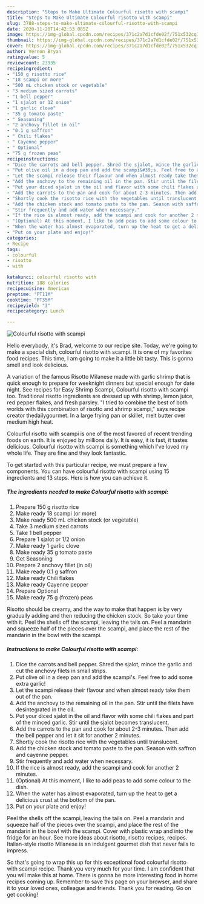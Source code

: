 ```yaml
---
description: "Steps to Make Ultimate Colourful risotto with scampi"
title: "Steps to Make Ultimate Colourful risotto with scampi"
slug: 3788-steps-to-make-ultimate-colourful-risotto-with-scampi
date: 2020-11-20T14:42:53.085Z
image: https://img-global.cpcdn.com/recipes/371c2a7d1cfde02f/751x532cq70/colourful-risotto-with-scampi-recipe-main-photo.jpg
thumbnail: https://img-global.cpcdn.com/recipes/371c2a7d1cfde02f/751x532cq70/colourful-risotto-with-scampi-recipe-main-photo.jpg
cover: https://img-global.cpcdn.com/recipes/371c2a7d1cfde02f/751x532cq70/colourful-risotto-with-scampi-recipe-main-photo.jpg
author: Vernon Bryan
ratingvalue: 5
reviewcount: 23935
recipeingredient:
- "150 g risotto rice"
- "18 scampi or more"
- "500 mL chicken stock or vegetable"
- "3 medium sized carrots"
- "1 bell pepper"
- "1 sjalot or 12 onion"
- "1 garlic clove"
- "35 g tomato paste"
- " Seasoning"
- "2 anchovy fillet in oil"
- "0.1 g saffron"
- " Chili flakes"
- " Cayenne pepper"
- " Optional"
- "75 g frozen peas"
recipeinstructions:
- "Dice the carrots and bell pepper. Shred the sjalot, mince the garlic and cut the anchovy filets in small strips."
- "Put olive oil in a deep pan and add the scampi&#39;s. Feel free to add some extra garlic!"
- "Let the scampi release their flavour and when almost ready take them out of the pan."
- "Add the anchovy to the remaining oil in the pan. Stir until the filets have desintegrated in the oil."
- "Put your diced sjalot in the oil and flavor with some chili flakes and part of the minced garlic. Stir until the sjalot becomes translucent."
- "Add the carrots to the pan and cook for about 2-3 minutes. Then add the bell pepper and let it sit for another 2 minutes."
- "Shortly cook the risotto rice with the vegetables until translucent."
- "Add the chicken stock and tomato paste to the pan. Season with saffron and cayenne pepper."
- "Stir frequently and add water when necessary."
- "If the rice is almost ready, add the scampi and cook for another 2 minutes."
- "(Optional) At this moment, I like to add peas to add some colour to the dish."
- "When the water has almost evaporated, turn up the heat to get a delicious crust at the bottom of the pan."
- "Put on your plate and enjoy!"
categories:
- Recipe
tags:
- colourful
- risotto
- with

katakunci: colourful risotto with 
nutrition: 188 calories
recipecuisine: American
preptime: "PT11M"
cooktime: "PT35M"
recipeyield: "3"
recipecategory: Lunch

---
```



![Colourful risotto with scampi](https://img-global.cpcdn.com/recipes/371c2a7d1cfde02f/751x532cq70/colourful-risotto-with-scampi-recipe-main-photo.jpg)

Hello everybody, it's Brad, welcome to our recipe site. Today, we're going to make a special dish, colourful risotto with scampi. It is one of my favorites food recipes. This time, I am going to make it a little bit tasty. This is gonna smell and look delicious.

A variation of the famous Risotto Milanese made with garlic shrimp that is quick enough to prepare for weeknight dinners but special enough for date night. See recipes for Easy Shrimp Scampi, Colourful risotto with scampi too. Traditional risotto ingredients are dressed up with shrimp, lemon juice, red pepper flakes, and fresh parsley. &#34;I tried to combine the best of both worlds with this combination of risotto and shrimp scampi,&#34; says recipe creator thedailygourmet. In a large frying pan or skillet, melt butter over medium high heat.

Colourful risotto with scampi is one of the most favored of recent trending foods on earth. It is enjoyed by millions daily. It is easy, it is fast, it tastes delicious. Colourful risotto with scampi is something which I've loved my whole life. They are fine and they look fantastic.


To get started with this particular recipe, we must prepare a few components. You can have colourful risotto with scampi using 15 ingredients and 13 steps. Here is how you can achieve it.

<!--inarticleads1-->

##### The ingredients needed to make Colourful risotto with scampi:

1. Prepare 150 g risotto rice
1. Make ready 18 scampi (or more)
1. Make ready 500 mL chicken stock (or vegetable)
1. Take 3 medium sized carrots
1. Take 1 bell pepper
1. Prepare 1 sjalot or 1/2 onion
1. Make ready 1 garlic clove
1. Make ready 35 g tomato paste
1. Get  Seasoning
1. Prepare 2 anchovy fillet (in oil)
1. Make ready 0.1 g saffron
1. Make ready  Chili flakes
1. Make ready  Cayenne pepper
1. Prepare  Optional
1. Make ready 75 g (frozen) peas


Risotto should be creamy, and the way to make that happen is by very gradually adding and then reducing the chicken stock. So take your time with it. Peel the shells off the scampi, leaving the tails on. Peel a mandarin and squeeze half of the pieces over the scampi, and place the rest of the mandarin in the bowl with the scampi. 

<!--inarticleads2-->

##### Instructions to make Colourful risotto with scampi:

1. Dice the carrots and bell pepper. Shred the sjalot, mince the garlic and cut the anchovy filets in small strips.
1. Put olive oil in a deep pan and add the scampi&#39;s. Feel free to add some extra garlic!
1. Let the scampi release their flavour and when almost ready take them out of the pan.
1. Add the anchovy to the remaining oil in the pan. Stir until the filets have desintegrated in the oil.
1. Put your diced sjalot in the oil and flavor with some chili flakes and part of the minced garlic. Stir until the sjalot becomes translucent.
1. Add the carrots to the pan and cook for about 2-3 minutes. Then add the bell pepper and let it sit for another 2 minutes.
1. Shortly cook the risotto rice with the vegetables until translucent.
1. Add the chicken stock and tomato paste to the pan. Season with saffron and cayenne pepper.
1. Stir frequently and add water when necessary.
1. If the rice is almost ready, add the scampi and cook for another 2 minutes.
1. (Optional) At this moment, I like to add peas to add some colour to the dish.
1. When the water has almost evaporated, turn up the heat to get a delicious crust at the bottom of the pan.
1. Put on your plate and enjoy!


Peel the shells off the scampi, leaving the tails on. Peel a mandarin and squeeze half of the pieces over the scampi, and place the rest of the mandarin in the bowl with the scampi. Cover with plastic wrap and into the fridge for an hour. See more ideas about risotto, risotto recipes, recipes. Italian-style risotto Milanese is an indulgent gourmet dish that never fails to impress. 

So that's going to wrap this up for this exceptional food colourful risotto with scampi recipe. Thank you very much for your time. I am confident that you will make this at home. There is gonna be more interesting food in home recipes coming up. Remember to save this page on your browser, and share it to your loved ones, colleague and friends. Thank you for reading. Go on get cooking!
